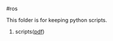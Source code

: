 #ros

This folder is for keeping python scripts. 






1. scripts([pdf](zotero://open-pdf/library/items/AZFGEHEQ?page=4&annotation=PEB94JGR))
